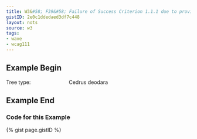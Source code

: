 ```yaml
---
title: W3&#58; F39&#58; Failure of Success Criterion 1.1.1 due to providing a text alternative that is not null (e.g., alt="spacer" or alt="image") for images that should be ignored by assistive technology
gistID: 2e0c1ddedaed3df7c448
layout: nots
source: w3
tags:
- wave
- wcag111
---
```


<h2 aria-describedby="{{ page.gistID }}">Example Begin</h2>
<div class="rendered-not">
<div>Tree type: <img src="spacer.gif" width="100" height="1" alt="spacer"/>Cedrus deodara</div>
</div> <!-- rendered-not -->

<h2 aria-describedby="{{ page.gistID }}">Example End</h2>

<h3 aria-describedby="{{ page.gistID }}">Code for this Example</h3>
{% gist page.gistID %}